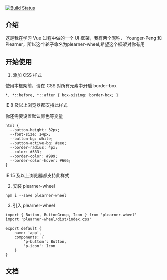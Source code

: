 [![Build Status](https://api.travis-ci.org/Younger-Peng/gulu.svg?branch=master)](https://travis-ci.org/Younger-Peng/gulu)

## 介绍

这是我在学习 Vue 过程中做的一个 UI 框架，我有两个昵称， Younger-Peng 和 Plearner，所以这个轮子命名为plearner-wheel,希望这个框架对你有用

## 开始使用

1. 添加 CSS 样式

  使用本框架前，请在 CSS 对所有元素中开启 border-box

  ```
  *, *::before, *::after { box-sizing: border-box; }
  ```
  IE 8 及以上浏览器都支持此样式
  
  你还需要设置默认颜色等变量
  ```
  html {
    --button-height: 32px;
    --font-size: 14px;
    --button-bg: white;
    --button-active-bg: #eee;
    --border-radius: 4px;
    --color: #333;
    --border-color: #999;
    --border-color-hover: #666;
  }
  ```
  IE 15 及以上浏览器都支持此样式

2. 安装 plearner-wheel

```
npm i --save plearner-wheel
```

3. 引入 plearner-wheel

```
import { Button, ButtonGroup, Icon } from 'plearner-wheel'
import 'plearner-wheel/dist/index.css'

export default {
    name: 'app',
    components: {
        'p-button': Button,
        'p-icon': Icon
    }
}
```


## 文档